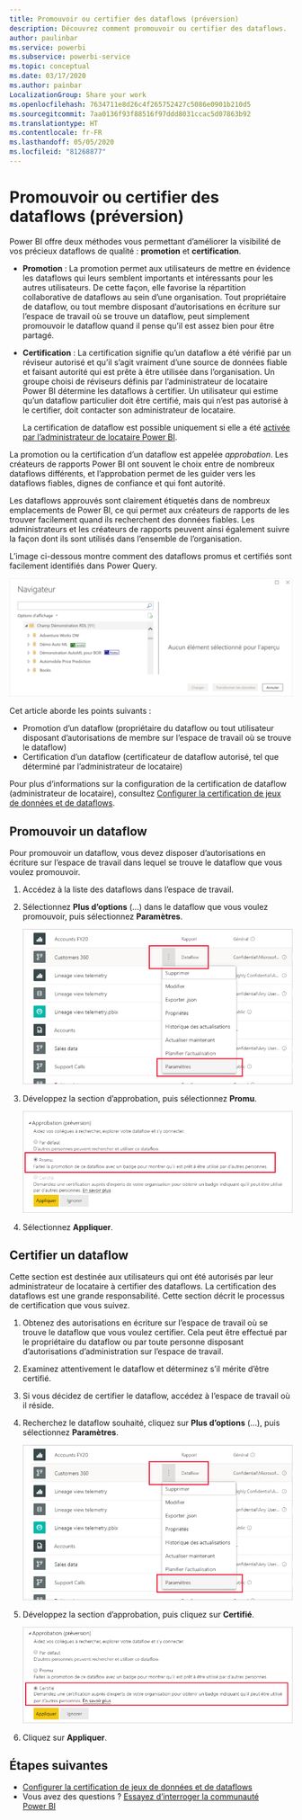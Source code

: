 ```yaml
---
title: Promouvoir ou certifier des dataflows (préversion)
description: Découvrez comment promouvoir ou certifier des dataflows.
author: paulinbar
ms.service: powerbi
ms.subservice: powerbi-service
ms.topic: conceptual
ms.date: 03/17/2020
ms.author: painbar
LocalizationGroup: Share your work
ms.openlocfilehash: 7634711e8d26c4f265752427c5086e0901b210d5
ms.sourcegitcommit: 7aa0136f93f88516f97ddd8031ccac5d07863b92
ms.translationtype: HT
ms.contentlocale: fr-FR
ms.lasthandoff: 05/05/2020
ms.locfileid: "81268877"
---
```

# <a name="promote-or-certify-dataflows-preview"></a>Promouvoir ou certifier des dataflows (préversion)

Power BI offre deux méthodes vous permettant d’améliorer la visibilité de vos précieux dataflows de qualité : **promotion** et **certification**.

* **Promotion** : La promotion permet aux utilisateurs de mettre en évidence les dataflows qui leurs semblent importants et intéressants pour les autres utilisateurs. De cette façon, elle favorise la répartition collaborative de dataflows au sein d’une organisation. Tout propriétaire de dataflow, ou tout membre disposant d’autorisations en écriture sur l’espace de travail où se trouve un dataflow, peut simplement promouvoir le dataflow quand il pense qu’il est assez bien pour être partagé.

* **Certification** : La certification signifie qu’un dataflow a été vérifié par un réviseur autorisé et qu’il s’agit vraiment d’une source de données fiable et faisant autorité qui est prête à être utilisée dans l’organisation. Un groupe choisi de réviseurs définis par l’administrateur de locataire Power BI détermine les dataflows à certifier. Un utilisateur qui estime qu’un dataflow particulier doit être certifié, mais qui n’est pas autorisé à le certifier, doit contacter son administrateur de locataire.

  La certification de dataflow est possible uniquement si elle a été [activée par l’administrateur de locataire Power BI](../admin/service-admin-setup-certification.md).

La promotion ou la certification d’un dataflow est appelée *approbation*. Les créateurs de rapports Power BI ont souvent le choix entre de nombreux dataflows différents, et l’approbation permet de les guider vers les dataflows fiables, dignes de confiance et qui font autorité.

Les dataflows approuvés sont clairement étiquetés dans de nombreux emplacements de Power BI, ce qui permet aux créateurs de rapports de les trouver facilement quand ils recherchent des données fiables. Les administrateurs et les créateurs de rapports peuvent ainsi également suivre la façon dont ils sont utilisés dans l’ensemble de l’organisation.

L’image ci-dessous montre comment des dataflows promus et certifiés sont facilement identifiés dans Power Query.

![Dataflows approuvés mis en évidence dans Power Query](media/service-dataflows-promote-certify/powerbi-dataflow-endorsement-power-query.png)

Cet article aborde les points suivants :
* Promotion d’un dataflow (propriétaire du dataflow ou tout utilisateur disposant d’autorisations de membre sur l’espace de travail où se trouve le dataflow)
* Certification d’un dataflow (certificateur de dataflow autorisé, tel que déterminé par l’administrateur de locataire)

Pour plus d’informations sur la configuration de la certification de dataflow (administrateur de locataire), consultez [Configurer la certification de jeux de données et de dataflows](../admin/service-admin-setup-certification.md).


## <a name="promote-a-dataflow"></a>Promouvoir un dataflow

Pour promouvoir un dataflow, vous devez disposer d’autorisations en écriture sur l’espace de travail dans lequel se trouve le dataflow que vous voulez promouvoir.

1. Accédez à la liste des dataflows dans l’espace de travail.
 
1. Sélectionnez **Plus d’options** (...) dans le dataflow que vous voulez promouvoir, puis sélectionnez **Paramètres**.

    ![Sélectionner les points de suspension en regard de Dataflow](media/service-dataflows-promote-certify/power-bi-dataflow-settings.png)

1. Développez la section d’approbation, puis sélectionnez **Promu**.

    ![Sélectionner Promu et Appliquer](media/service-dataflows-promote-certify/power-bi-dataflow-promoted-endorsement.png)

1. Sélectionnez **Appliquer**.

## <a name="certify-a-dataflow"></a>Certifier un dataflow

Cette section est destinée aux utilisateurs qui ont été autorisés par leur administrateur de locataire à certifier des dataflows. La certification des dataflows est une grande responsabilité. Cette section décrit le processus de certification que vous suivez.

1. Obtenez des autorisations en écriture sur l’espace de travail où se trouve le dataflow que vous voulez certifier. Cela peut être effectué par le propriétaire du dataflow ou par toute personne disposant d’autorisations d’administration sur l’espace de travail. 

1. Examinez attentivement le dataflow et déterminez s’il mérite d’être certifié.

1. Si vous décidez de certifier le dataflow, accédez à l’espace de travail où il réside.
 
1. Recherchez le dataflow souhaité, cliquez sur **Plus d’options** (...), puis sélectionnez **Paramètres**.

    ![Sélectionner les points de suspension en regard de Jeu de données ou de Dataflow](media/service-dataflows-promote-certify/power-bi-dataflow-settings.png)

1. Développez la section d’approbation, puis cliquez sur **Certifié**. 

    ![Cliquer sur le lien En savoir plus](media/service-dataflows-promote-certify/service-certify-datasets-dataflows.png)

2. Cliquez sur **Appliquer**.

## <a name="next-steps"></a>Étapes suivantes

* [Configurer la certification de jeux de données et de dataflows](../admin/service-admin-setup-certification.md)
* Vous avez des questions ? [Essayez d’interroger la communauté Power BI](https://community.powerbi.com/)